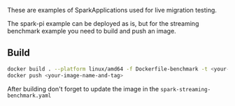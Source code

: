 These are examples of SparkApplications used for live migration testing.

The spark-pi example can be deployed as is, but for the streaming benchmark example you need to build and push an image.

## Build

```sh
docker build . --platform linux/amd64 -f Dockerfile-benchmark -t <your-image-name-and-tag>
docker push <your-image-name-and-tag>
```

After building don't forget to update the image in the `spark-streaming-benchmark.yaml`
